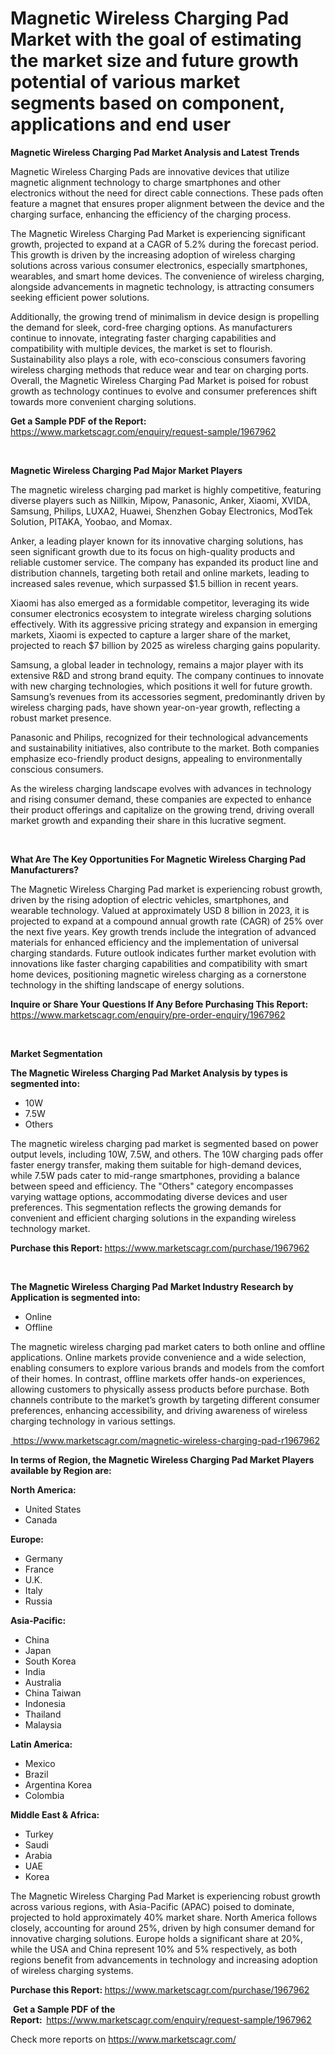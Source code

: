 <p><h1>Magnetic Wireless Charging Pad Market with the goal of estimating the market size and future growth potential of various market segments based on component, applications and end user</h1></p><p><strong>Magnetic Wireless Charging Pad Market Analysis and Latest Trends</strong></p>
<p><p>Magnetic Wireless Charging Pads are innovative devices that utilize magnetic alignment technology to charge smartphones and other electronics without the need for direct cable connections. These pads often feature a magnet that ensures proper alignment between the device and the charging surface, enhancing the efficiency of the charging process.</p><p>The Magnetic Wireless Charging Pad Market is experiencing significant growth, projected to expand at a CAGR of 5.2% during the forecast period. This growth is driven by the increasing adoption of wireless charging solutions across various consumer electronics, especially smartphones, wearables, and smart home devices. The convenience of wireless charging, alongside advancements in magnetic technology, is attracting consumers seeking efficient power solutions.</p><p>Additionally, the growing trend of minimalism in device design is propelling the demand for sleek, cord-free charging options. As manufacturers continue to innovate, integrating faster charging capabilities and compatibility with multiple devices, the market is set to flourish. Sustainability also plays a role, with eco-conscious consumers favoring wireless charging methods that reduce wear and tear on charging ports. Overall, the Magnetic Wireless Charging Pad Market is poised for robust growth as technology continues to evolve and consumer preferences shift towards more convenient charging solutions.</p></p>
<p><strong>Get a Sample PDF of the Report:&nbsp;</strong> <a href="https://www.marketscagr.com/enquiry/request-sample/1967962?utm_campaign=2304&utm_medium=2&utm_source=Github&utm_content=ia&utm_term=06042025&utm_id=magnetic-wireless-charging-pad">https://www.marketscagr.com/enquiry/request-sample/1967962</a></p>
<p>&nbsp;</p>
<p><strong>Magnetic Wireless Charging Pad Major Market Players</strong></p>
<p><p>The magnetic wireless charging pad market is highly competitive, featuring diverse players such as Nillkin, Mipow, Panasonic, Anker, Xiaomi, XVIDA, Samsung, Philips, LUXA2, Huawei, Shenzhen Gobay Electronics, ModTek Solution, PITAKA, Yoobao, and Momax. </p><p>Anker, a leading player known for its innovative charging solutions, has seen significant growth due to its focus on high-quality products and reliable customer service. The company has expanded its product line and distribution channels, targeting both retail and online markets, leading to increased sales revenue, which surpassed $1.5 billion in recent years.</p><p>Xiaomi has also emerged as a formidable competitor, leveraging its wide consumer electronics ecosystem to integrate wireless charging solutions effectively. With its aggressive pricing strategy and expansion in emerging markets, Xiaomi is expected to capture a larger share of the market, projected to reach $7 billion by 2025 as wireless charging gains popularity.</p><p>Samsung, a global leader in technology, remains a major player with its extensive R&D and strong brand equity. The company continues to innovate with new charging technologies, which positions it well for future growth. Samsung’s revenues from its accessories segment, predominantly driven by wireless charging pads, have shown year-on-year growth, reflecting a robust market presence.</p><p>Panasonic and Philips, recognized for their technological advancements and sustainability initiatives, also contribute to the market. Both companies emphasize eco-friendly product designs, appealing to environmentally conscious consumers.</p><p>As the wireless charging landscape evolves with advances in technology and rising consumer demand, these companies are expected to enhance their product offerings and capitalize on the growing trend, driving overall market growth and expanding their share in this lucrative segment.</p></p>
<p>&nbsp;</p>
<p><strong>What Are The Key Opportunities For Magnetic Wireless Charging Pad Manufacturers?</strong></p>
<p><p>The Magnetic Wireless Charging Pad market is experiencing robust growth, driven by the rising adoption of electric vehicles, smartphones, and wearable technology. Valued at approximately USD 8 billion in 2023, it is projected to expand at a compound annual growth rate (CAGR) of 25% over the next five years. Key growth trends include the integration of advanced materials for enhanced efficiency and the implementation of universal charging standards. Future outlook indicates further market evolution with innovations like faster charging capabilities and compatibility with smart home devices, positioning magnetic wireless charging as a cornerstone technology in the shifting landscape of energy solutions.</p></p>
<p><strong>Inquire or Share Your Questions If Any Before Purchasing This Report:</strong> <a href="https://www.marketscagr.com/enquiry/pre-order-enquiry/1967962?utm_campaign=2304&utm_medium=2&utm_source=Github&utm_content=ia&utm_term=06042025&utm_id=magnetic-wireless-charging-pad">https://www.marketscagr.com/enquiry/pre-order-enquiry/1967962</a></p>
<p>&nbsp;</p>
<p><strong>Market Segmentation</strong></p>
<p><strong>The Magnetic Wireless Charging Pad Market Analysis by types is segmented into:</strong></p>
<p><ul><li>10W</li><li>7.5W</li><li>Others</li></ul></p>
<p><p>The magnetic wireless charging pad market is segmented based on power output levels, including 10W, 7.5W, and others. The 10W charging pads offer faster energy transfer, making them suitable for high-demand devices, while 7.5W pads cater to mid-range smartphones, providing a balance between speed and efficiency. The "Others" category encompasses varying wattage options, accommodating diverse devices and user preferences. This segmentation reflects the growing demands for convenient and efficient charging solutions in the expanding wireless technology market.</p></p>
<p><strong>Purchase this Report:&nbsp;</strong><a href="https://www.marketscagr.com/purchase/1967962?utm_campaign=2304&utm_medium=2&utm_source=Github&utm_content=ia&utm_term=06042025&utm_id=magnetic-wireless-charging-pad">https://www.marketscagr.com/purchase/1967962</a></p>
<p>&nbsp;</p>
<p><strong>The Magnetic Wireless Charging Pad Market Industry Research by Application is segmented into:</strong></p>
<p><ul><li>Online</li><li>Offline</li></ul></p>
<p><p>The magnetic wireless charging pad market caters to both online and offline applications. Online markets provide convenience and a wide selection, enabling consumers to explore various brands and models from the comfort of their homes. In contrast, offline markets offer hands-on experiences, allowing customers to physically assess products before purchase. Both channels contribute to the market’s growth by targeting different consumer preferences, enhancing accessibility, and driving awareness of wireless charging technology in various settings.</p></p>
<p><a href="https://www.marketscagr.com/magnetic-wireless-charging-pad-r1967962?utm_campaign=2304&utm_medium=2&utm_source=Github&utm_content=ia&utm_term=06042025&utm_id=magnetic-wireless-charging-pad">&nbsp;https://www.marketscagr.com/magnetic-wireless-charging-pad-r1967962</a></p>
<p><strong>In terms of Region, the Magnetic Wireless Charging Pad Market Players available by Region are:</strong></p>
<p>
    <p> <strong> North America: </strong>
        <ul>
            <li>United States</li>
            <li>Canada</li>
        </ul>
        </p> 
    <p> <strong> Europe: </strong>
        <ul>
            <li>Germany</li>
            <li>France</li>
            <li>U.K.</li>
            <li>Italy</li>
            <li>Russia</li>
        </ul>
        </p> 
    <p> <strong> Asia-Pacific: </strong>
        <ul>
            <li>China</li>
            <li>Japan</li>
            <li>South Korea</li>
            <li>India</li>
            <li>Australia</li>
            <li>China Taiwan</li>
            <li>Indonesia</li>
            <li>Thailand</li>
            <li>Malaysia</li>
        </ul>
        </p> 
    <p> <strong> Latin America: </strong>
        <ul>
            <li>Mexico</li>
            <li>Brazil</li>
            <li>Argentina Korea</li>
            <li>Colombia</li>
        </ul>
        </p> 
    <p> <strong> Middle East & Africa: </strong>
        <ul>
            <li>Turkey</li>
            <li>Saudi</li>
            <li>Arabia</li>
            <li>UAE</li>
            <li>Korea</li>
        </ul>
    </p>
    </p>
<p><p>The Magnetic Wireless Charging Pad Market is experiencing robust growth across various regions, with Asia-Pacific (APAC) poised to dominate, projected to hold approximately 40% market share. North America follows closely, accounting for around 25%, driven by high consumer demand for innovative charging solutions. Europe holds a significant share at 20%, while the USA and China represent 10% and 5% respectively, as both regions benefit from advancements in technology and increasing adoption of wireless charging systems.</p></p>
<p><strong>Purchase this Report: </strong><a href="https://www.marketscagr.com/purchase/1967962?utm_campaign=2304&utm_medium=2&utm_source=Github&utm_content=ia&utm_term=06042025&utm_id=magnetic-wireless-charging-pad">https://www.marketscagr.com/purchase/1967962</a></p>
<p>&nbsp;<strong>Get a Sample PDF of the Report:&nbsp;&nbsp;</strong><a href="https://www.marketscagr.com/enquiry/request-sample/1967962?utm_campaign=2304&utm_medium=2&utm_source=Github&utm_content=ia&utm_term=06042025&utm_id=magnetic-wireless-charging-pad">https://www.marketscagr.com/enquiry/request-sample/1967962</a></p>
<p><strong></strong></p>
<p>Check more reports on <a href="https://www.marketscagr.com/?utm_campaign=2304&utm_medium=2&utm_source=Github&utm_content=ia&utm_term=06042025&utm_id=magnetic-wireless-charging-pad">https://www.marketscagr.com/</a></p>